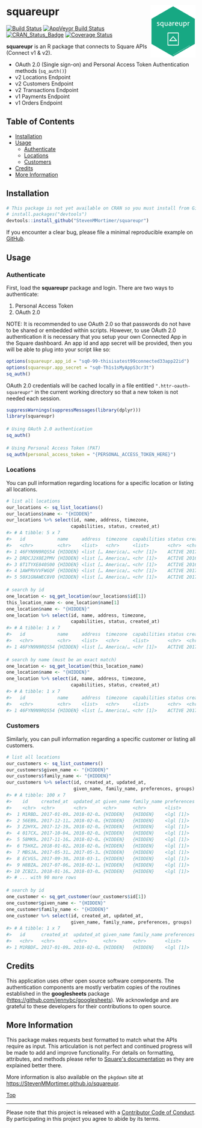 
squareupr<img src="man/figures/squareupr.png" width="120px" align="right" />
============================================================================

[![Build Status](https://travis-ci.org/StevenMMortimer/squareupr.svg?branch=master)](https://travis-ci.org/StevenMMortimer/squareupr) [![AppVeyor Build Status](https://ci.appveyor.com/api/projects/status/github/StevenMMortimer/squareupr?branch=master&svg=true)](https://ci.appveyor.com/project/StevenMMortimer/squareupr) [![CRAN\_Status\_Badge](http://www.r-pkg.org/badges/version/squareupr)](http://cran.r-project.org/package=squareupr) [![Coverage Status](https://codecov.io/gh/StevenMMortimer/squareupr/branch/master/graph/badge.svg)](https://codecov.io/gh/StevenMMortimer/squareupr?branch=master)

**squareupr** is an R package that connects to Square APIs (Connect v1 & v2).

-   OAuth 2.0 (Single sign-on) and Personal Access Token Authentication methods (`sq_auth()`)
-   v2 Locations Endpoint
-   v2 Customers Endpoint
-   v2 Transactions Endpoint
-   v1 Payments Endpoint
-   v1 Orders Endpoint

Table of Contents
-----------------

-   [Installation](#installation)
-   [Usage](#usage)
    -   [Authenticate](#authenticate)
    -   [Locations](#locations)
    -   [Customers](#customers)
-   [Credits](#credits)
-   [More Information](#more-information)

Installation
------------

``` r
# This package is not yet available on CRAN so you must install from GitHub
# install.packages("devtools")
devtools::install_github("StevenMMortimer/squareupr")
```

If you encounter a clear bug, please file a minimal reproducible example on [GitHub](https://github.com/StevenMMortimer/squareupr/issues).

Usage
-----

### Authenticate

First, load the **squareupr** package and login. There are two ways to authenticate:

1.  Personal Access Token
2.  OAuth 2.0

NOTE: It is recommended to use OAuth 2.0 so that passwords do not have to be shared or embedded within scripts. However, to use OAuth 2.0 authentication it is necessary that you setup your own Connected App in the Square dashboard. An app id and app secret will be provided, then you will be able to plug into your script like so:

``` r
options(squareupr.app_id = "sq0-99-thisisatest99connected33app22id")
options(squareupr.app_secret = "sq0-Th1s1sMyAppS3cr3t")
sq_auth()
```

OAuth 2.0 credentials will be cached locally in a file entitled `".httr-oauth-squareupr"` in the current working directory so that a new token is not needed each session.

``` r
suppressWarnings(suppressMessages(library(dplyr)))
library(squareupr)

# Using OAuth 2.0 authentication
sq_auth()

# Using Personal Access Token (PAT)
sq_auth(personal_access_token = "{PERSONAL_ACCESS_TOKEN_HERE}")
```

### Locations

You can pull information regarding locations for a specific location or listing all locations.

``` r
# list all locations
our_locations <- sq_list_locations()
our_locations$name <- "{HIDDEN}"
our_locations %>% select(id, name, address, timezone, 
                        capabilities, status, created_at)
#> # A tibble: 5 x 7
#>   id            name     address  timezone  capabilities status created_at
#>   <chr>         <chr>    <list>   <chr>     <list>       <chr>  <chr>     
#> 1 46FYN9N9RQS54 {HIDDEN} <list [… America/… <chr [1]>    ACTIVE 2017-04-2…
#> 2 DRDCJ2X8E2PMV {HIDDEN} <list [… America/… <chr [1]>    ACTIVE 2016-09-2…
#> 3 8T1TYXE840S00 {HIDDEN} <list [… America/… <chr [1]>    ACTIVE 2016-09-2…
#> 4 1AWPRVVVFWGQF {HIDDEN} <list [… America/… <chr [1]>    ACTIVE 2017-04-1…
#> 5 50X1GNAWEC8V0 {HIDDEN} <list [… America/… <chr [1]>    ACTIVE 2017-03-0…

# search by id
one_location <- sq_get_location(our_locations$id[1])
this_location_name <- one_location$name[1]
one_location$name <- "{HIDDEN}"
one_location %>% select(id, name, address, timezone, 
                        capabilities, status, created_at)
#> # A tibble: 1 x 7
#>   id            name     address  timezone  capabilities status created_at
#>   <chr>         <chr>    <list>   <chr>     <list>       <chr>  <chr>     
#> 1 46FYN9N9RQS54 {HIDDEN} <list [… America/… <chr [1]>    ACTIVE 2017-04-2…

# search by name (must be an exact match)
one_location <- sq_get_location(this_location_name)
one_location$name <- "{HIDDEN}"
one_location %>% select(id, name, address, timezone, 
                        capabilities, status, created_at)
#> # A tibble: 1 x 7
#>   id            name     address  timezone  capabilities status created_at
#>   <chr>         <chr>    <list>   <chr>     <list>       <chr>  <chr>     
#> 1 46FYN9N9RQS54 {HIDDEN} <list [… America/… <chr [1]>    ACTIVE 2017-04-2…
```

### Customers

Similarly, you can pull information regarding a specific customer or listing all customers.

``` r
# list all locations
our_customers <- sq_list_customers()
our_customers$given_name <- "{HIDDEN}"
our_customers$family_name <- "{HIDDEN}"
our_customers %>% select(id, created_at, updated_at, 
                         given_name, family_name, preferences, groups)
#> # A tibble: 100 x 7
#>    id     created_at  updated_at given_name family_name preferences groups
#>    <chr>  <chr>       <chr>      <chr>      <chr>       <list>      <list>
#>  1 M1RBD… 2017-01-09… 2018-02-0… {HIDDEN}   {HIDDEN}    <lgl [1]>   <list…
#>  2 56EB9… 2017-12-11… 2018-02-0… {HIDDEN}   {HIDDEN}    <lgl [1]>   <NULL>
#>  3 Z2HYX… 2017-12-19… 2018-02-0… {HIDDEN}   {HIDDEN}    <lgl [1]>   <NULL>
#>  4 017CX… 2017-10-04… 2018-02-0… {HIDDEN}   {HIDDEN}    <lgl [1]>   <NULL>
#>  5 58MK9… 2017-11-16… 2018-02-0… {HIDDEN}   {HIDDEN}    <lgl [1]>   <list…
#>  6 T5HXZ… 2018-01-02… 2018-02-0… {HIDDEN}   {HIDDEN}    <lgl [1]>   <NULL>
#>  7 MBSJA… 2017-05-31… 2017-05-3… {HIDDEN}   {HIDDEN}    <lgl [1]>   <list…
#>  8 ECVG5… 2017-09-30… 2018-03-1… {HIDDEN}   {HIDDEN}    <lgl [1]>   <list…
#>  9 H8BZA… 2017-07-06… 2018-02-1… {HIDDEN}   {HIDDEN}    <lgl [1]>   <list…
#> 10 ZCBZJ… 2018-01-16… 2018-03-0… {HIDDEN}   {HIDDEN}    <lgl [1]>   <list…
#> # ... with 90 more rows

# search by id
one_customer <- sq_get_customer(our_customers$id[1])
one_customer$given_name <- "{HIDDEN}"
one_customer$family_name <- "{HIDDEN}"
one_customer %>% select(id, created_at, updated_at, 
                        given_name, family_name, preferences, groups)
#> # A tibble: 1 x 7
#>   id      created_at  updated_at given_name family_name preferences groups
#>   <chr>   <chr>       <chr>      <chr>      <chr>       <list>      <list>
#> 1 M1RBDF… 2017-01-09… 2018-02-0… {HIDDEN}   {HIDDEN}    <lgl [1]>   <list…
```

Credits
-------

This application uses other open source software components. The authentication components are mostly verbatim copies of the routines established in the **googlesheets** package (<https://github.com/jennybc/googlesheets>). We acknowledge and are grateful to these developers for their contributions to open source.

More Information
----------------

This package makes requests best formatted to match what the APIs require as input. This articulation is not perfect and continued progress will be made to add and improve functionality. For details on formatting, attributes, and methods please refer to [Square's documentation](https://docs.connect.squareup.com/api/connect/v2) as they are explained better there.

More information is also available on the `pkgdown` site at <https://StevenMMortimer.github.io/squareupr>.

[Top](#squareupr)

------------------------------------------------------------------------

Please note that this project is released with a [Contributor Code of Conduct](CONDUCT.md). By participating in this project you agree to abide by its terms.
